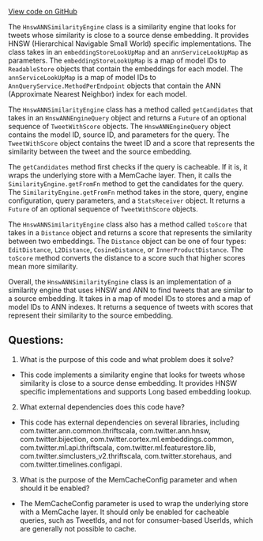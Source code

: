 [View code on GitHub](https://github.com/misbahsy/the-algorithm/cr-mixer/server/src/main/scala/com/twitter/cr_mixer/similarity_engine/HnswANNSimilarityEngine.scala)

The `HnswANNSimilarityEngine` class is a similarity engine that looks for tweets whose similarity is close to a source dense embedding. It provides HNSW (Hierarchical Navigable Small World) specific implementations. The class takes in an `embeddingStoreLookUpMap` and an `annServiceLookUpMap` as parameters. The `embeddingStoreLookUpMap` is a map of model IDs to `ReadableStore` objects that contain the embeddings for each model. The `annServiceLookUpMap` is a map of model IDs to `AnnQueryService.MethodPerEndpoint` objects that contain the ANN (Approximate Nearest Neighbor) index for each model. 

The `HnswANNSimilarityEngine` class has a method called `getCandidates` that takes in an `HnswANNEngineQuery` object and returns a `Future` of an optional sequence of `TweetWithScore` objects. The `HnswANNEngineQuery` object contains the model ID, source ID, and parameters for the query. The `TweetWithScore` object contains the tweet ID and a score that represents the similarity between the tweet and the source embedding. 

The `getCandidates` method first checks if the query is cacheable. If it is, it wraps the underlying store with a MemCache layer. Then, it calls the `SimilarityEngine.getFromFn` method to get the candidates for the query. The `SimilarityEngine.getFromFn` method takes in the store, query, engine configuration, query parameters, and a `StatsReceiver` object. It returns a `Future` of an optional sequence of `TweetWithScore` objects. 

The `HnswANNSimilarityEngine` class also has a method called `toScore` that takes in a `Distance` object and returns a score that represents the similarity between two embeddings. The `Distance` object can be one of four types: `EditDistance`, `L2Distance`, `CosineDistance`, or `InnerProductDistance`. The `toScore` method converts the distance to a score such that higher scores mean more similarity. 

Overall, the `HnswANNSimilarityEngine` class is an implementation of a similarity engine that uses HNSW and ANN to find tweets that are similar to a source embedding. It takes in a map of model IDs to stores and a map of model IDs to ANN indexes. It returns a sequence of tweets with scores that represent their similarity to the source embedding.
## Questions: 
 1. What is the purpose of this code and what problem does it solve?
- This code implements a similarity engine that looks for tweets whose similarity is close to a source dense embedding. It provides HNSW specific implementations and supports Long based embedding lookup.

2. What external dependencies does this code have?
- This code has external dependencies on several libraries, including com.twitter.ann.common.thriftscala, com.twitter.ann.hnsw, com.twitter.bijection, com.twitter.cortex.ml.embeddings.common, com.twitter.ml.api.thriftscala, com.twitter.ml.featurestore.lib, com.twitter.simclusters_v2.thriftscala, com.twitter.storehaus, and com.twitter.timelines.configapi.

3. What is the purpose of the MemCacheConfig parameter and when should it be enabled?
- The MemCacheConfig parameter is used to wrap the underlying store with a MemCache layer. It should only be enabled for cacheable queries, such as TweetIds, and not for consumer-based UserIds, which are generally not possible to cache.